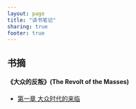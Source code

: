 ```yaml
---
layout: page
title: "读书笔记"
sharing: true
footer: true
---
```


## 书摘

#### 《大众的反叛》(The Revolt of the Masses)
- [ 第一章 大众时代的来临](/reading/masses/ch1.html)
